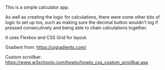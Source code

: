 This is a simple calculator app.

As well as creating the logic for calculations, there were some other bits of logic to set up too, such as making sure the decimal button wouldn't log if pressed consecutively and being able to chain calculations together.

It uses Flexbox and CSS Grid for layout.

Gradient from:
https://uigradients.com/

Custom scrollbar:
https://www.w3schools.com/howto/howto_css_custom_scrollbar.asp
